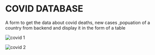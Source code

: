# **COVID DATABASE**
A form to get the data about covid deaths, new cases ,popuation of a country from backend and display it in the form of a table

![covid 1](https://github.com/yashmittal2/Covid-app-frontend/assets/87798422/f424d3b9-bce5-4905-ac81-8c988447bce3)

![covid 2](https://github.com/yashmittal2/Covid-app-frontend/assets/87798422/96c8604a-a951-4a76-9a78-935e250c7179)

